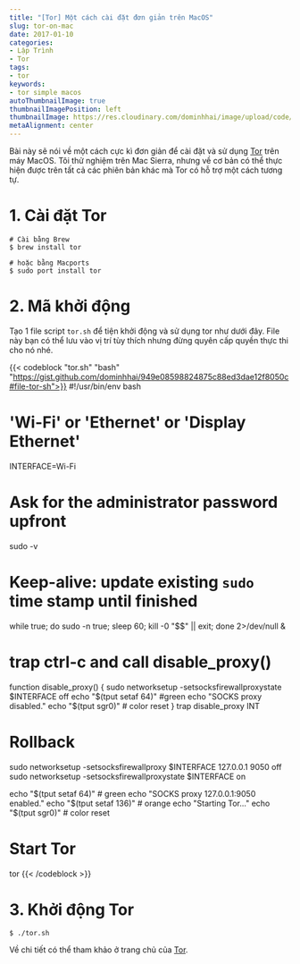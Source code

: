 ```yaml
---
title: "[Tor] Một cách cài đặt đơn giản trên MacOS"
slug: tor-on-mac
date: 2017-01-10
categories:
- Lập Trình
- Tor
tags:
- tor
keywords:
- tor simple macos
autoThumbnailImage: true
thumbnailImagePosition: left
thumbnailImage: https://res.cloudinary.com/dominhhai/image/upload/code/tor.png
metaAlignment: center
---
```

Bài này sẽ nói về một cách cực kì đơn giản để cài đặt và sử dụng <a href="https://www.torproject.org/" target="_blank" rel="noopener noreferrer">Tor</a> trên máy MacOS.
Tôi thử nghiệm trên Mac Sierra, nhưng về cơ bản có thể thực hiện được trên tất cả các phiên bản khác mà Tor có hỗ trợ một cách tương tự.
<!--more-->

# 1. Cài đặt Tor
```
# Cài bằng Brew
$ brew install tor

# hoặc bằng Macports
$ sudo port install tor
```

# 2. Mã khởi động
Tạo 1 file script `tor.sh` để tiện khởi động và sử dụng tor như dưới đây.
File này bạn có thể lưu vào vị trí tùy thích nhưng đừng quyên cấp quyền thực thi cho nó nhé.

{{< codeblock  "tor.sh" "bash" "https://gist.github.com/dominhhai/949e08598824875c88ed3dae12f8050c#file-tor-sh">}}
#!/usr/bin/env bash

# 'Wi-Fi' or 'Ethernet' or 'Display Ethernet'
INTERFACE=Wi-Fi

# Ask for the administrator password upfront
sudo -v

# Keep-alive: update existing `sudo` time stamp until finished
while true; do sudo -n true; sleep 60; kill -0 "$$" || exit; done 2>/dev/null &

# trap ctrl-c and call disable_proxy()
function disable_proxy() {
    sudo networksetup -setsocksfirewallproxystate $INTERFACE off
    echo "$(tput setaf 64)" #green
    echo "SOCKS proxy disabled."
    echo "$(tput sgr0)" # color reset
}
trap disable_proxy INT

# Rollback
sudo networksetup -setsocksfirewallproxy $INTERFACE 127.0.0.1 9050 off
sudo networksetup -setsocksfirewallproxystate $INTERFACE on

echo "$(tput setaf 64)" # green
echo "SOCKS proxy 127.0.0.1:9050 enabled."
echo "$(tput setaf 136)" # orange
echo "Starting Tor..."
echo "$(tput sgr0)" # color reset

# Start Tor
tor
{{< /codeblock >}}

# 3. Khởi động Tor
```
$ ./tor.sh
```

Về chi tiết có thể tham khảo ở trang chủ của <a href="https://www.torproject.org/docs/tor-doc-osx.html.en" target="_blank" rel="noopener noreferrer">Tor</a>.
